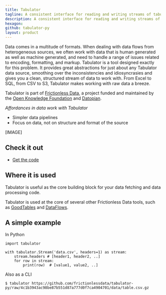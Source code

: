 ```yaml
---
title: Tabulator
tagline: A consistent interface for reading and writing streams of tabular data, in Python and on the command line.
description: A consistent interface for reading and writing streams of tabular data, in Python and on the command line.
hexagon: 
github: tabulator-py
layout: product
---
```

 
Data comes in a multitude of formats. When dealing with data flows from heterogeneous sources, we often work with data that is human generated as well as machine generated, and need to handle a range of issues related to encoding, formatting, and markup. Tabulator is a tool designed exactly for this problem. It provides great abstractions for just about any Tabulator data source, smoothing over the inconsistencies and idiosyncrasies and gives you a clean, structured stream of data to work with. From Excel to SQL, from CSV to S3, Tabulator makes working with raw data a breeze.
 
Tabulator is part of [Frictionless Data](https://frictionlessdata.io), a project funded and maintained by the [Open Knowledge Foundation](https://okfn.org) and [Datopian](https://datopian.com).
 
*Affordances in data work with Tabulator*
 
- Simpler data pipelines
- Focus on data, not on structure and format of the source
 
[IMAGE]
 
## Check it out
 
- [Get the code](https://github.com/frictionlessdata/tabulator-py)
 
## Where it is used
 
Tabulator is useful as the core building block for your data fetching and data processing code.
 
Tabulator is used at the core of several other Frictionless Data tools, such as [GoodTables](/tooling/goodtables/) and [DataFlows](https://www.dataflows.org/).
 
## A simple example
 
In Python
 
```
import tabulator
 
with tabulator.Stream('data.csv', headers=1) as stream:
    stream.headers # [header1, header2, ..]
    for row in stream:
        print(row)  # [value1, value2, ..]
```
 
Also as a CLI
 
```
$ tabulator https://github.com/frictionlessdata/tabulator-py/raw/4c1b3943ac98be87b551d87a777d0f7ca4904701/data/table.csv.gz
```
